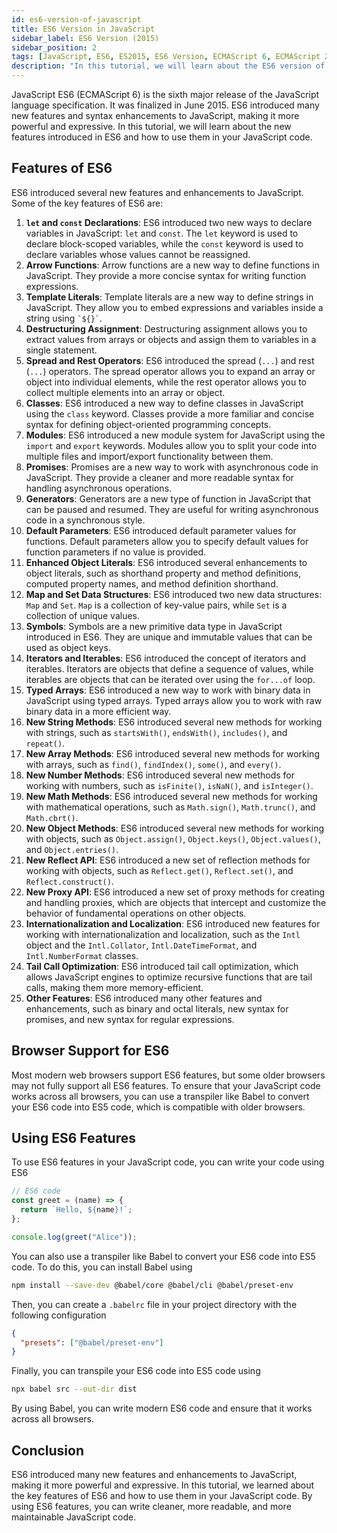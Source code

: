 ```yaml
---
id: es6-version-of-javascript
title: ES6 Version in JavaScript
sidebar_label: ES6 Version (2015)
sidebar_position: 2
tags: [JavaScript, ES6, ES2015, ES6 Version, ECMAScript 6, ECMAScript 2015, JavaScript ES6, JavaScript ES2015, JavaScript ES6 Version, JavaScript ES2015 Version]
description: "In this tutorial, we will learn about the ES6 version of JavaScript, also known as ECMAScript 6 or ECMAScript 2015. We will discuss the new features introduced in ES6 and how to use them in your JavaScript code."
---
```


JavaScript ES6 (ECMAScript 6) is the sixth major release of the JavaScript language specification. It was finalized in June 2015. ES6 introduced many new features and syntax enhancements to JavaScript, making it more powerful and expressive. In this tutorial, we will learn about the new features introduced in ES6 and how to use them in your JavaScript code.

## Features of ES6

ES6 introduced several new features and enhancements to JavaScript. Some of the key features of ES6 are:

1. **`let` and `const` Declarations**: ES6 introduced two new ways to declare variables in JavaScript: `let` and `const`. The `let` keyword is used to declare block-scoped variables, while the `const` keyword is used to declare variables whose values cannot be reassigned.
2. **Arrow Functions**: Arrow functions are a new way to define functions in JavaScript. They provide a more concise syntax for writing function expressions.
3. **Template Literals**: Template literals are a new way to define strings in JavaScript. They allow you to embed expressions and variables inside a string using <code>&grave;$&lbrace;&rbrace;&grave;</code>.
4. **Destructuring Assignment**: Destructuring assignment allows you to extract values from arrays or objects and assign them to variables in a single statement.
5. **Spread and Rest Operators**: ES6 introduced the spread (`...`) and rest (`...`) operators. The spread operator allows you to expand an array or object into individual elements, while the rest operator allows you to collect multiple elements into an array or object.
6. **Classes**: ES6 introduced a new way to define classes in JavaScript using the `class` keyword. Classes provide a more familiar and concise syntax for defining object-oriented programming concepts.
7. **Modules**: ES6 introduced a new module system for JavaScript using the `import` and `export` keywords. Modules allow you to split your code into multiple files and import/export functionality between them.
8. **Promises**: Promises are a new way to work with asynchronous code in JavaScript. They provide a cleaner and more readable syntax for handling asynchronous operations.
9. **Generators**: Generators are a new type of function in JavaScript that can be paused and resumed. They are useful for writing asynchronous code in a synchronous style.
10. **Default Parameters**: ES6 introduced default parameter values for functions. Default parameters allow you to specify default values for function parameters if no value is provided.
11. **Enhanced Object Literals**: ES6 introduced several enhancements to object literals, such as shorthand property and method definitions, computed property names, and method definition shorthand.
12. **Map and Set Data Structures**: ES6 introduced two new data structures: `Map` and `Set`. `Map` is a collection of key-value pairs, while `Set` is a collection of unique values.
13. **Symbols**: Symbols are a new primitive data type in JavaScript introduced in ES6. They are unique and immutable values that can be used as object keys.
14. **Iterators and Iterables**: ES6 introduced the concept of iterators and iterables. Iterators are objects that define a sequence of values, while iterables are objects that can be iterated over using the `for...of` loop.
15. **Typed Arrays**: ES6 introduced a new way to work with binary data in JavaScript using typed arrays. Typed arrays allow you to work with raw binary data in a more efficient way.
16. **New String Methods**: ES6 introduced several new methods for working with strings, such as `startsWith()`, `endsWith()`, `includes()`, and `repeat()`.
17. **New Array Methods**: ES6 introduced several new methods for working with arrays, such as `find()`, `findIndex()`, `some()`, and `every()`.
18. **New Number Methods**: ES6 introduced several new methods for working with numbers, such as `isFinite()`, `isNaN()`, and `isInteger()`.
19. **New Math Methods**: ES6 introduced several new methods for working with mathematical operations, such as `Math.sign()`, `Math.trunc()`, and `Math.cbrt()`.
20. **New Object Methods**: ES6 introduced several new methods for working with objects, such as `Object.assign()`, `Object.keys()`, `Object.values()`, and `Object.entries()`.
21. **New Reflect API**: ES6 introduced a new set of reflection methods for working with objects, such as `Reflect.get()`, `Reflect.set()`, and `Reflect.construct()`.
22. **New Proxy API**: ES6 introduced a new set of proxy methods for creating and handling proxies, which are objects that intercept and customize the behavior of fundamental operations on other objects.
23. **Internationalization and Localization**: ES6 introduced new features for working with internationalization and localization, such as the `Intl` object and the `Intl.Collator`, `Intl.DateTimeFormat`, and `Intl.NumberFormat` classes.
24. **Tail Call Optimization**: ES6 introduced tail call optimization, which allows JavaScript engines to optimize recursive functions that are tail calls, making them more memory-efficient.
25. **Other Features**: ES6 introduced many other features and enhancements, such as binary and octal literals, new syntax for promises, and new syntax for regular expressions.

## Browser Support for ES6

Most modern web browsers support ES6 features, but some older browsers may not fully support all ES6 features. To ensure that your JavaScript code works across all browsers, you can use a transpiler like Babel to convert your ES6 code into ES5 code, which is compatible with older browsers.

## Using ES6 Features

To use ES6 features in your JavaScript code, you can write your code using ES6

```javascript title="ES6 Code Example"
// ES6 code
const greet = (name) => {
  return `Hello, ${name}!`;
};

console.log(greet("Alice"));
```

You can also use a transpiler like Babel to convert your ES6 code into ES5 code. To do this, you can install Babel using

```bash npm2yarn
npm install --save-dev @babel/core @babel/cli @babel/preset-env
```

Then, you can create a `.babelrc` file in your project directory with the following configuration

```json title=".babelrc"
{
  "presets": ["@babel/preset-env"]
}
```

Finally, you can transpile your ES6 code into ES5 code using

```bash title="Transpile ES6 to ES5 using Babel"
npx babel src --out-dir dist
```

By using Babel, you can write modern ES6 code and ensure that it works across all browsers.

## Conclusion

ES6 introduced many new features and enhancements to JavaScript, making it more powerful and expressive. In this tutorial, we learned about the key features of ES6 and how to use them in your JavaScript code. By using ES6 features, you can write cleaner, more readable, and more maintainable JavaScript code.